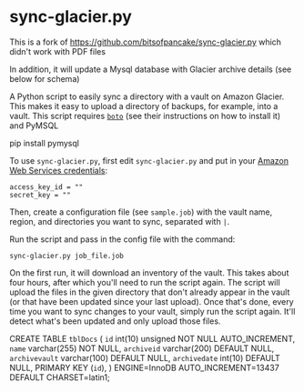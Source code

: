 sync-glacier.py
===============
This is a fork of https://github.com/bitsofpancake/sync-glacier.py which didn't work with PDF files

In addition, it will update a Mysql database with Glacier archive details (see below for schema)

A Python script to easily sync a directory with a vault on Amazon Glacier. This makes it easy to upload a directory of backups, for example, into a vault. This script requires [`boto`](https://github.com/boto/boto) (see their instructions on how to install it) and PyMSQL

pip install pymysql

To use `sync-glacier.py`, first edit `sync-glacier.py` and put in your [Amazon Web Services credentials](https://portal.aws.amazon.com/gp/aws/securityCredentials):
```
access_key_id = ""
secret_key = ""
```

Then, create a configuration file (see `sample.job`) with the vault name, region, and directories you want to sync, separated with `|`.

Run the script and pass in the config file with the command:
```
sync-glacier.py job_file.job
```

On the first run, it will download an inventory of the vault. This takes about four hours, after which you'll need to run the script again. The script will upload the files in the given directory that don't already appear in the vault (or that have been updated since your last upload). Once that's done, every time you want to sync changes to your vault, simply run the script again. It'll detect what's been updated and only upload those files.



CREATE TABLE `tblDocs` (
  `id` int(10) unsigned NOT NULL AUTO_INCREMENT,
  `name` varchar(255) NOT NULL,
  `archiveid` varchar(200) DEFAULT NULL,
  `archivevault` varchar(100) DEFAULT NULL,
  `archivedate` int(10) DEFAULT NULL,
  PRIMARY KEY (`id`),
) ENGINE=InnoDB AUTO_INCREMENT=13437 DEFAULT CHARSET=latin1;